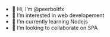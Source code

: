 - 👋 Hi, I’m @peerboltfx
- 👀 I’m interested in web developement
- 🌱 I’m currently learning Nodejs
- 💞️ I’m looking to collaborate on SPA 
<!---
peerboltfx/peerboltfx is a ✨ special ✨ repository because its `README.md` (this file) appears on your GitHub profile.
You can click the Preview link to take a look at your changes.
--->

